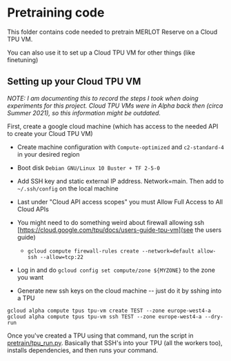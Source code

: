 # Pretraining code

This folder contains code needed to pretrain MERLOT Reserve on a Cloud TPU VM. 

You can also use it to set up a Cloud TPU VM for other things (like finetuning)

## Setting up your Cloud TPU VM

_NOTE: I am documenting this to record the steps I took when doing experiments for this project. Cloud TPU VMs were in Alpha back then (circa Summer 2021), so this information might be outdated._

First, create a google cloud machine (which has access to the needed API to create your Cloud TPU VM)
* Create machine configuration with `Compute-optimized` and `c2-standard-4` in your desired region
* Boot disk `Debian GNU/Linux 10 Buster + TF 2-5-0`
* Add SSH key and static external IP address. Network=main. Then add to `~/.ssh/config` on the local machine
* Last under "Cloud API access scopes" you must Allow Full Access to All Cloud APIs

* You might need to do something weird about firewall allowing ssh [https://cloud.google.com/tpu/docs/users-guide-tpu-vm](see the users guide)
    * `gcloud compute firewall-rules create --network=default allow-ssh --allow=tcp:22` 
* Log in and do `gcloud config set compute/zone ${MYZONE}` to the zone you want
* Generate new ssh keys on the cloud machine -- just do it by sshing into a TPU
```
gcloud alpha compute tpus tpu-vm create TEST --zone europe-west4-a
gcloud alpha compute tpus tpu-vm ssh TEST --zone europe-west4-a --dry-run
```

Once you've created a TPU using that command, run the script in [pretrain/tpu_run.py](pretrain/tpu_run.py). Basically that SSH's into your TPU (all the workers too), installs dependencies, and then runs your command.
